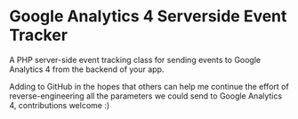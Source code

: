 # Google Analytics 4 Serverside Event Tracker
A PHP server-side event tracking class for sending events to Google Analytics 4 from the backend of your app.

Adding to GitHub in the hopes that others can help me continue the effort of reverse-engineering all the parameters we could send to Google Analytics 4, contributions welcome :)